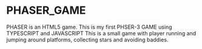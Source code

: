 # PHASER_GAME
PHASER is an HTML5 game.
This is my first PHSER-3 GAME using TYPESCRIPT and JAVASCRIPT
This is a small game with player running and jumping around platforms, collecting stars and avoiding baddies. 
